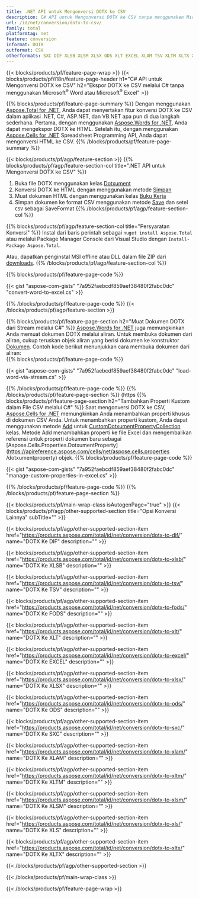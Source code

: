 ```yaml
---
title: .NET API untuk Mengonversi DOTX ke CSV
description: C# API untuk Mengonversi DOTX ke CSV tanpa menggunakan Microsoft Excel atau Adobe Reader
url: /id/net/conversion/dotx-to-csv/
family: total
platformtag: net
feature: conversion
informat: DOTX
outformat: CSV
otherformats: SXC DIF XLSB XLSM XLSX ODS XLT EXCEL XLAM TSV XLTM XLTX XLS FODS
---
```

{{< blocks/products/pf/feature-page-wrap >}}
{{< blocks/products/pf/i18n/feature-page-header h1="C# API untuk Mengonversi DOTX ke CSV" h2="Ekspor DOTX ke CSV melalui C# tanpa menggunakan Microsoft<sup>&reg;</sup> Word atau Microsoft<sup>&reg;</sup> Excel" >}}

{{% blocks/products/pf/feature-page-summary %}}
Dengan menggunakan [Aspose.Total for .NET](https://products.aspose.com/total/net/), Anda dapat menyertakan fitur konversi DOTX ke CSV dalam aplikasi .NET, C#, ASP.NET, dan VB.NET apa pun di dua langkah sederhana. Pertama, dengan menggunakan [Aspose.Words for .NET](https://products.aspose.com/words/net/), Anda dapat mengekspor DOTX ke HTML. Setelah itu, dengan menggunakan [Aspose.Cells for .NET](https://products.aspose.com/cells/net/) Spreadsheet Programming API, Anda dapat mengonversi HTML ke CSV.
{{% /blocks/products/pf/feature-page-summary  %}}

{{< blocks/products/pf/agp/feature-section >}}
{{% blocks/products/pf/agp/feature-section-col title=".NET API untuk Mengonversi DOTX ke CSV" %}}
1. Buka file DOTX menggunakan kelas [Dotxument](https://apireference.aspose.com/words/net/aspose.words/dotxument)
2. Konversi DOTX ke HTML dengan menggunakan metode [Simpan](https://apireference.aspose.com/words/net/aspose.words.dotxument/save/methods/4)
3. Muat dokumen HTML dengan menggunakan kelas [Buku Kerja](https://apireference.aspose.com/cells/net/aspose.cells/workbook)
4. Simpan dokumen ke format CSV menggunakan metode [Save](https://apireference.aspose.com/cells/net/aspose.cells.workbook/save/methods/4) dan setel `CSV` sebagai SaveFormat
{{% /blocks/products/pf/agp/feature-section-col %}}

{{% blocks/products/pf/agp/feature-section-col title="Persyaratan Konversi" %}}
Instal dari baris perintah sebagai ```nuget install Aspose.Total``` atau melalui Package Manager Console dari Visual Studio dengan ```Install-Package Aspose.Total```.

Atau, dapatkan penginstal MSI offline atau DLL dalam file ZIP dari [downloads](https://downloads.aspose.com/total/net).
{{% /blocks/products/pf/agp/feature-section-col %}}

{{% blocks/products/pf/feature-page-code %}}

{{< gist "aspose-com-gists" "7a952faebcdf859aef38480f2fabc0dc" "convert-word-to-excel.cs" >}}


{{% /blocks/products/pf/feature-page-code %}}
{{< /blocks/products/pf/agp/feature-section >}}

{{% blocks/products/pf/feature-page-section  h2="Muat Dokumen DOTX dari Stream melalui C#" %}}
[Aspose.Words for .NET](https://products.aspose.com/words/net/) juga memungkinkan Anda memuat dokumen DOTX melalui aliran. Untuk membuka dokumen dari aliran, cukup teruskan objek aliran yang berisi dokumen ke konstruktor [Dokumen](https://apireference.aspose.com/words/net/aspose.words/dotxument). Contoh kode berikut menunjukkan cara membuka dokumen dari aliran:  
{{% blocks/products/pf/feature-page-code %}}

{{< gist "aspose-com-gists" "7a952faebcdf859aef38480f2fabc0dc" "load-word-via-stream.cs" >}}

{{% /blocks/products/pf/feature-page-code  %}}
{{% /blocks/products/pf/feature-page-section %}}
(https
{{% blocks/products/pf/feature-page-section  h2="Tambahkan Properti Kustom dalam File CSV melalui C#" %}}
Saat mengonversi DOTX ke CSV, [Aspose.Cells for .NET](https://products.aspose.com/cells/net/) memungkinkan Anda menambahkan properti khusus di dokumen CSV Anda. Untuk menambahkan properti kustom, Anda dapat menggunakan metode [Add](https://apireference.aspose.com/cells/net/aspose.cells.properties/customdotxumentpropertycollection/methods/add/index) untuk [CustomDotxumentPropertyCollection](https://apireference.aspose.com/cells/net/aspose.cells.properties/customdotxumentpropertycollection) kelas. Metode Add menambahkan properti ke file Excel dan mengembalikan referensi untuk properti dokumen baru sebagai [Aspose.Cells.Properties.DotxumentProperty](https://apireference.aspose.com/cells/net/aspose.cells.properties /dotxumentproperty) objek. 
{{% blocks/products/pf/feature-page-code %}}

{{< gist "aspose-com-gists" "7a952faebcdf859aef38480f2fabc0dc" "manage-custom-properties-in-excel.cs" >}}

{{% /blocks/products/pf/feature-page-code  %}}
{{% /blocks/products/pf/feature-page-section %}}

{{< blocks/products/pf/main-wrap-class isAutogenPage="true" >}}
{{< blocks/products/pf/agp/other-supported-section title="Opsi Konversi Lainnya" subTitle="" >}}

{{< blocks/products/pf/agp/other-supported-section-item href="https://products.aspose.com/total/id/net/conversion/dotx-to-dif/" name="DOTX Ke DIF" description="" >}}

{{< blocks/products/pf/agp/other-supported-section-item href="https://products.aspose.com/total/id/net/conversion/dotx-to-xlsb/" name="DOTX Ke XLSB" description="" >}}

{{< blocks/products/pf/agp/other-supported-section-item href="https://products.aspose.com/total/id/net/conversion/dotx-to-tsv/" name="DOTX Ke TSV" description="" >}}

{{< blocks/products/pf/agp/other-supported-section-item href="https://products.aspose.com/total/id/net/conversion/dotx-to-fods/" name="DOTX Ke FODS" description="" >}}

{{< blocks/products/pf/agp/other-supported-section-item href="https://products.aspose.com/total/id/net/conversion/dotx-to-xlt/" name="DOTX Ke XLT" description="" >}}

{{< blocks/products/pf/agp/other-supported-section-item href="https://products.aspose.com/total/id/net/conversion/dotx-to-excel/" name="DOTX Ke EXCEL" description="" >}}

{{< blocks/products/pf/agp/other-supported-section-item href="https://products.aspose.com/total/id/net/conversion/dotx-to-xlsx/" name="DOTX Ke XLSX" description="" >}}

{{< blocks/products/pf/agp/other-supported-section-item href="https://products.aspose.com/total/id/net/conversion/dotx-to-ods/" name="DOTX Ke ODS" description="" >}}

{{< blocks/products/pf/agp/other-supported-section-item href="https://products.aspose.com/total/id/net/conversion/dotx-to-sxc/" name="DOTX Ke SXC" description="" >}}

{{< blocks/products/pf/agp/other-supported-section-item href="https://products.aspose.com/total/id/net/conversion/dotx-to-xlam/" name="DOTX Ke XLAM" description="" >}}

{{< blocks/products/pf/agp/other-supported-section-item href="https://products.aspose.com/total/id/net/conversion/dotx-to-xltm/" name="DOTX Ke XLTM" description="" >}}

{{< blocks/products/pf/agp/other-supported-section-item href="https://products.aspose.com/total/id/net/conversion/dotx-to-xlsm/" name="DOTX Ke XLSM" description="" >}}

{{< blocks/products/pf/agp/other-supported-section-item href="https://products.aspose.com/total/id/net/conversion/dotx-to-xls/" name="DOTX Ke XLS" description="" >}}

{{< blocks/products/pf/agp/other-supported-section-item href="https://products.aspose.com/total/id/net/conversion/dotx-to-xltx/" name="DOTX Ke XLTX" description="" >}}



{{< /blocks/products/pf/agp/other-supported-section >}}

{{< /blocks/products/pf/main-wrap-class >}}

{{< /blocks/products/pf/feature-page-wrap >}}